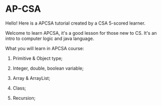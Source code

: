 # AP-CSA
Hello! Here is a APCSA tutorial created by a CSA 5-scored learner.

Welcome to learn APCSA, it's a good lesson for those new to CS. It's an intro to computer logic and java language. 



What you will learn in APCSA course:

1. Primitive & Object type;

2. Integer, double, boolean variable;

3. Array & ArrayList;

4. Class;

5. Recursion;


